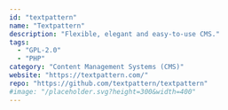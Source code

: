 ```yaml
---
id: "textpattern"
name: "Textpattern"
description: "Flexible, elegant and easy-to-use CMS."
tags:
  - "GPL-2.0"
  - "PHP"
category: "Content Management Systems (CMS)"
website: "https://textpattern.com/"
repo: "https://github.com/textpattern/textpattern"
#image: "/placeholder.svg?height=300&width=400"
---
```


